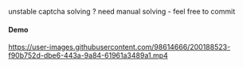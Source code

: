 unstable captcha solving ? need manual solving - feel free to commit  

#### Demo

https://user-images.githubusercontent.com/98614666/200188523-f90b752d-dbe6-443a-9a84-61961a3489a1.mp4
